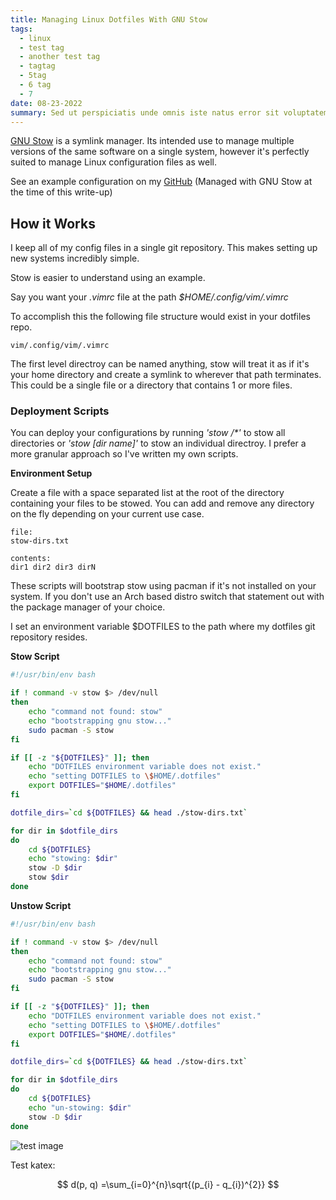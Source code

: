 ```yaml
---
title: Managing Linux Dotfiles With GNU Stow
tags:
  - linux
  - test tag
  - another test tag
  - tagtag
  - 5tag
  - 6 tag
  - 7
date: 08-23-2022
summary: Sed ut perspiciatis unde omnis iste natus error sit voluptatem accusantium doloremque laudantium, totam rem aperiam, eaque ipsa quae ab illo inventore veritatis et quasi architecto beatae vitae dicta sunt explicabo. 
---
```


[GNU Stow](https://www.gnu.org/software/stow/) is a symlink manager. Its 
intended use to manage multiple versions of the same software on a single 
system, however it's perfectly suited to manage Linux configuration files 
as well. 

See an example configuration on my
[GitHub](https://github.com/austinwhite/dotfiles)
(Managed with GNU Stow at the time of this write-up)

## How it Works
I keep all of my config files in a single git repository. This makes setting 
up new systems incredibly simple.

Stow is easier to understand using an example.

Say you want your _.vimrc_ file at the path _$HOME/.config/vim/.vimrc_

To accomplish this the following file structure would exist in your dotfiles
repo.

```
vim/.config/vim/.vimrc
```

The first level directroy can be named anything, stow will treat it as if
it's your home directory and create a symlink to wherever that path
terminates. This could be a single file or a directory that contains 1 or 
more files.

### Deployment Scripts
You can deploy your configurations by running _'stow /*'_ to stow all
directories or _'stow [dir name]'_ to stow an individual directroy. I prefer 
a more granular approach so I've written my own scripts.

**Environment Setup**

Create a file with a space separated list at the root of the directory 
containing your files to be stowed. You can add and remove any directory 
on the fly depending on your current use case.

```
file:
stow-dirs.txt

contents:
dir1 dir2 dir3 dirN
```

These scripts will bootstrap stow using pacman if it's not installed on your
system. If you don't use an Arch based distro switch that statement out 
with the package manager of your choice.

I set an environment variable $DOTFILES to the path where my dotfiles git 
repository resides.

**Stow Script**

```bash
#!/usr/bin/env bash

if ! command -v stow $> /dev/null
then
    echo "command not found: stow"
    echo "bootstrapping gnu stow..."
    sudo pacman -S stow
fi

if [[ -z "${DOTFILES}" ]]; then
    echo "DOTFILES environment variable does not exist."
    echo "setting DOTFILES to \$HOME/.dotfiles"
    export DOTFILES="$HOME/.dotfiles"
fi

dotfile_dirs=`cd ${DOTFILES} && head ./stow-dirs.txt` 

for dir in $dotfile_dirs
do
    cd ${DOTFILES}
    echo "stowing: $dir"
    stow -D $dir
    stow $dir
done
```

**Unstow Script**

```bash
#!/usr/bin/env bash

if ! command -v stow $> /dev/null
then
    echo "command not found: stow"
    echo "bootstrapping gnu stow..."
    sudo pacman -S stow
fi

if [[ -z "${DOTFILES}" ]]; then
    echo "DOTFILES environment variable does not exist."
    echo "setting DOTFILES to \$HOME/.dotfiles"
    export DOTFILES="$HOME/.dotfiles"
fi

dotfile_dirs=`cd ${DOTFILES} && head ./stow-dirs.txt` 

for dir in $dotfile_dirs
do
    cd ${DOTFILES}
    echo "un-stowing: $dir"
    stow -D $dir
done
```

![test image](/images/hero.jpg)

Test katex:

$$ d(p, q) =\sum_{i=0}^{n}\sqrt{(p_{i} - q_{i})^{2}} $$